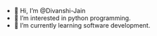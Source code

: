 - 👋 Hi, I’m @Divanshi-Jain
- 👀 I’m interested in python programming.
- 🌱 I’m currently learning software development.

<!---
Divanshi-Jain/Divanshi-Jain is a ✨ special ✨ repository because its `README.md` (this file) appears on your GitHub profile.
You can click the Preview link to take a look at your changes.
--->
